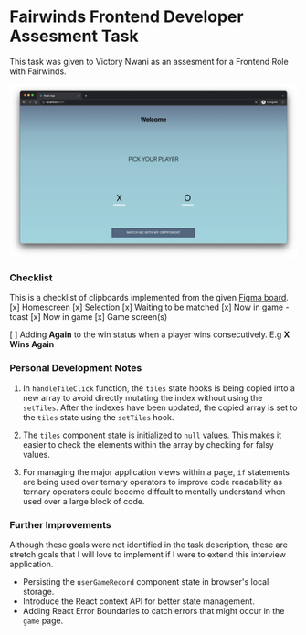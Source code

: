 # Fairwinds Frontend Developer Assesment Task
This task was given to Victory Nwani as an assesment for a Frontend Role with Fairwinds. 

![A preview image of the application built](./src/img/preview.png)

### Checklist 
This is a checklist of clipboards implemented from the given [Figma board](https://www.figma.com/file/xICKzY5CFZjXFubtKohgKx/tic-tac-toe-xo?node-id=1%3A59). 
[x] Homescreen
[x] Selection
[x] Waiting to be matched
[x] Now in game - toast
[x] Now in game
[x] Game screen(s)

[ ] Adding **Again** to the win status when a player wins consecutively. E.g **X Wins Again**

### Personal Development Notes

1. In `handleTileClick` function, the `tiles` state hooks is being copied into a new array to avoid directly mutating the index without using the `setTiles`. After the indexes have been updated, the copied array is set to the `tiles` state using the `setTiles` hook.

2. The `tiles` component state is initialized to `null` values. This makes it easier to check the elements within the array by checking for falsy values. 

3. For managing the major application views within a page, `if` statements are being used over ternary operators to improve code readability as ternary operators could become diffcult to mentally understand when used over a large block of code.

### Further Improvements

Although these goals were not identified in the task description, these are stretch goals that I will love to implement if I were to extend this interview application. 

- Persisting the `userGameRecord` component state in browser's local storage. 
- Introduce the React context API for better state management. 
- Adding React Error Boundaries to catch errors that might occur in the `game` page.   

